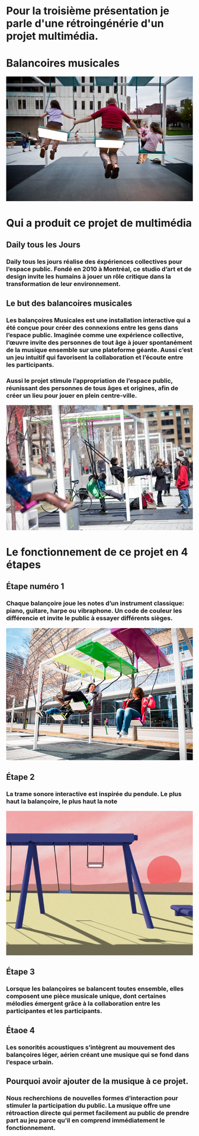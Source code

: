 # Pour la troisième présentation je parle d'une rétroingénérie d'un projet multimédia. #

# Balancoires musicales #
![Lien vers la photo](medias/balancoires_musicales.jpg)

# Qui a produit ce projet de multimédia ##

## Daily tous les Jours ##
### Daily tous les jours réalise des éxpériences collectives pour l’espace public. Fondé en 2010 à Montréal, ce studio d’art et de design invite les humains à jouer un rôle critique dans la transformation de leur environnement. ###

## Le but des balancoires musicales ##
###  Les balançoires Musicales est une installation interactive qui a été conçue pour créer des connexions entre les gens dans l’espace public. Imaginée comme une expérience collective, l’œuvre invite des personnes de tout âge à jouer spontanément de la musique ensemble sur une plateforme géante. Aussi c’est un jeu intuitif qui favorisent la collaboration et l’écoute entre les participants. ###

### Aussi le projet stimule l’appropriation de l’espace public, réunissant des personnes de tous âges et origines, afin de créer un lieu pour jouer en plein centre-ville. ###
![Lien vers la photo](medias/Balancoires_musicales_personnes.jpg)

# Le fonctionnement de ce projet en 4 étapes #

## Étape numéro 1 ## 
### Chaque balançoire joue les notes d’un instrument classique: piano, guitare, harpe ou vibraphone. Un code de couleur les différencie et invite le public à essayer différents sièges. ###
![lien vers la photo](medias/balancoires_musicales_couleurs.jpg)

## Étape 2 ##
### La trame sonore interactive est inspirée du pendule. Le plus haut la balançoire, le plus haut la note ###
![lien vers la photo](medias/balancoires_musicales_hauteur.webp)

## Étape 3 ##
### Lorsque les balançoires se balancent toutes ensemble, elles composent une pièce musicale unique, dont certaines mélodies émergent grâce à la collaboration entre les participantes et les participants. ###

## Étaoe 4 ##
### Les sonorités acoustiques s’intègrent au mouvement des balançoires léger, aérien  créant une musique qui se fond dans l’espace urbain. ###


## Pourquoi avoir ajouter de la musique à ce projet. ##
### Nous recherchions de nouvelles formes d’interaction pour stimuler la participation du public. La musique offre une rétroaction directe qui permet facilement au public de prendre part au jeu parce qu’il en comprend immédiatement le fonctionnement. ###


